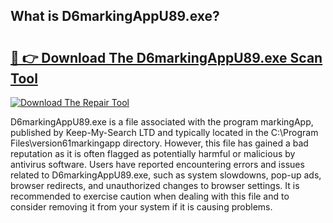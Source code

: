 ## What is D6markingAppU89.exe? 

# <h2><a href="https://exedetect.com/download.php?D6markingAppU89.exe">🔗 👉 Download The D6markingAppU89.exe Scan Tool</a></h2>

[![Download The Repair Tool](https://exedetect.com/download-button.jpg)](https://exedetect.com/download.php?D6markingAppU89.exe)

D6markingAppU89.exe is a file associated with the program markingApp, published by Keep-My-Search LTD and typically located in the C:\Program Files\version61markingapp directory. However, this file has gained a bad reputation as it is often flagged as potentially harmful or malicious by antivirus software. Users have reported encountering errors and issues related to D6markingAppU89.exe, such as system slowdowns, pop-up ads, browser redirects, and unauthorized changes to browser settings. It is recommended to exercise caution when dealing with this file and to consider removing it from your system if it is causing problems.